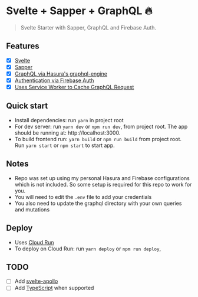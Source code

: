 # Svelte + Sapper + GraphQL 🔥

> Svelte Starter with Sapper, GraphQL and Firebase Auth.

## Features

- [x] [Svelte](https://svelte.dev/)
- [x] [Sapper](https://sapper.svelte.dev/)
- [x] [GraphQL via Hasura's graphql-engine](https://github.com/hasura/graphql-engine/)
- [x] [Authentication via Firebase Auth](https://firebase.google.com/products/auth/)
- [x] [Uses Service Worker to Cache GraphQL Request](https://medium.com/@jono/cache-graphql-post-requests-with-service-worker-100a822a388a)

## Quick start

- Install dependencies: run `yarn` in project root
- For dev server: run `yarn dev` or `npm run dev`, from project root. The app should be running at: http://localhost:3000.
- To build frontend run: `yarn build` or `npm run build` from project root. Run `yarn start` or `npm start` to start app.

## Notes

- Repo was set up using my personal Hasura and Firebase configurations which is not included. So some setup is required for this repo to work for you.
- You will need to edit the `.env` file to add your credentials
- You also need to update the graphql directory with your own queries and mutations

## Deploy

- Uses [Cloud Run](https://cloud.google.com/run/)
- To deploy on Cloud Run: run `yarn deploy` or `npm run deploy`,

## TODO

- [ ] Add [svelte-apollo](https://github.com/timhall/svelte-apollo)
- [ ] Add [TypeScript](https://github.com/Microsoft/TypeScript) when supported

